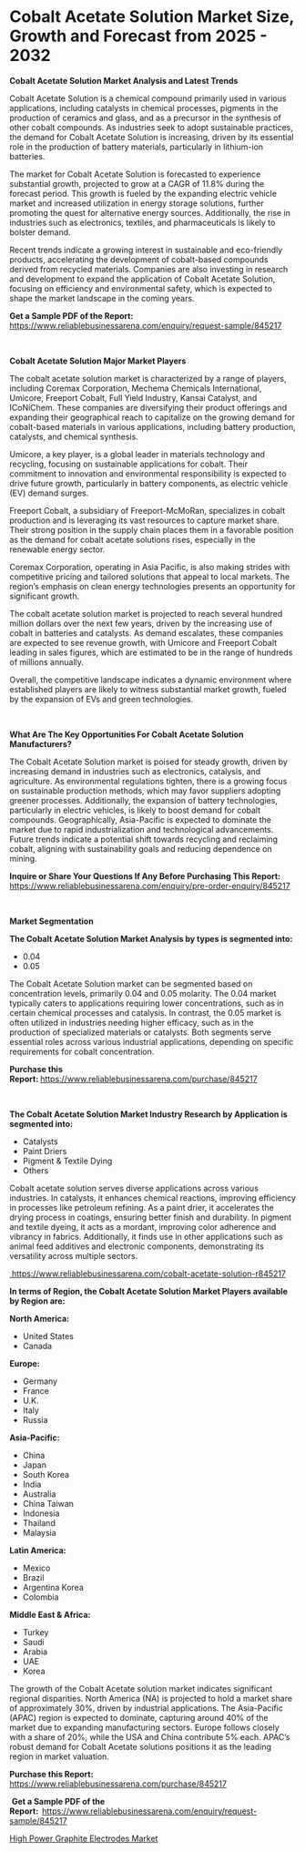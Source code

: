 <p><h1>Cobalt Acetate Solution Market Size, Growth and Forecast from 2025 - 2032</h1></p><p><strong>Cobalt Acetate Solution Market Analysis and Latest Trends</strong></p>
<p><p>Cobalt Acetate Solution is a chemical compound primarily used in various applications, including catalysts in chemical processes, pigments in the production of ceramics and glass, and as a precursor in the synthesis of other cobalt compounds. As industries seek to adopt sustainable practices, the demand for Cobalt Acetate Solution is increasing, driven by its essential role in the production of battery materials, particularly in lithium-ion batteries.</p><p>The market for Cobalt Acetate Solution is forecasted to experience substantial growth, projected to grow at a CAGR of 11.8% during the forecast period. This growth is fueled by the expanding electric vehicle market and increased utilization in energy storage solutions, further promoting the quest for alternative energy sources. Additionally, the rise in industries such as electronics, textiles, and pharmaceuticals is likely to bolster demand. </p><p>Recent trends indicate a growing interest in sustainable and eco-friendly products, accelerating the development of cobalt-based compounds derived from recycled materials. Companies are also investing in research and development to expand the application of Cobalt Acetate Solution, focusing on efficiency and environmental safety, which is expected to shape the market landscape in the coming years.</p></p>
<p><strong>Get a Sample PDF of the Report:&nbsp;</strong> <a href="https://www.reliablebusinessarena.com/enquiry/request-sample/845217?utm_campaign=3173&utm_medium=2&utm_source=Github&utm_content=ia&utm_term=31032025&utm_id=cobalt-acetate-solution">https://www.reliablebusinessarena.com/enquiry/request-sample/845217</a></p>
<p>&nbsp;</p>
<p><strong>Cobalt Acetate Solution Major Market Players</strong></p>
<p><p>The cobalt acetate solution market is characterized by a range of players, including Coremax Corporation, Mechema Chemicals International, Umicore, Freeport Cobalt, Full Yield Industry, Kansai Catalyst, and ICoNiChem. These companies are diversifying their product offerings and expanding their geographical reach to capitalize on the growing demand for cobalt-based materials in various applications, including battery production, catalysts, and chemical synthesis.</p><p>Umicore, a key player, is a global leader in materials technology and recycling, focusing on sustainable applications for cobalt. Their commitment to innovation and environmental responsibility is expected to drive future growth, particularly in battery components, as electric vehicle (EV) demand surges.</p><p>Freeport Cobalt, a subsidiary of Freeport-McMoRan, specializes in cobalt production and is leveraging its vast resources to capture market share. Their strong position in the supply chain places them in a favorable position as the demand for cobalt acetate solutions rises, especially in the renewable energy sector.</p><p>Coremax Corporation, operating in Asia Pacific, is also making strides with competitive pricing and tailored solutions that appeal to local markets. The region’s emphasis on clean energy technologies presents an opportunity for significant growth.</p><p>The cobalt acetate solution market is projected to reach several hundred million dollars over the next few years, driven by the increasing use of cobalt in batteries and catalysts. As demand escalates, these companies are expected to see revenue growth, with Umicore and Freeport Cobalt leading in sales figures, which are estimated to be in the range of hundreds of millions annually.</p><p>Overall, the competitive landscape indicates a dynamic environment where established players are likely to witness substantial market growth, fueled by the expansion of EVs and green technologies.</p></p>
<p>&nbsp;</p>
<p><strong>What Are The Key Opportunities For Cobalt Acetate Solution Manufacturers?</strong></p>
<p><p>The Cobalt Acetate Solution market is poised for steady growth, driven by increasing demand in industries such as electronics, catalysis, and agriculture. As environmental regulations tighten, there is a growing focus on sustainable production methods, which may favor suppliers adopting greener processes. Additionally, the expansion of battery technologies, particularly in electric vehicles, is likely to boost demand for cobalt compounds. Geographically, Asia-Pacific is expected to dominate the market due to rapid industrialization and technological advancements. Future trends indicate a potential shift towards recycling and reclaiming cobalt, aligning with sustainability goals and reducing dependence on mining.</p></p>
<p><strong>Inquire or Share Your Questions If Any Before Purchasing This Report:</strong> <a href="https://www.reliablebusinessarena.com/enquiry/pre-order-enquiry/845217?utm_campaign=3173&utm_medium=2&utm_source=Github&utm_content=ia&utm_term=31032025&utm_id=cobalt-acetate-solution">https://www.reliablebusinessarena.com/enquiry/pre-order-enquiry/845217</a></p>
<p>&nbsp;</p>
<p><strong>Market Segmentation</strong></p>
<p><strong>The Cobalt Acetate Solution Market Analysis by types is segmented into:</strong></p>
<p><ul><li>0.04</li><li>0.05</li></ul></p>
<p><p>The Cobalt Acetate Solution market can be segmented based on concentration levels, primarily 0.04 and 0.05 molarity. The 0.04 market typically caters to applications requiring lower concentrations, such as in certain chemical processes and catalysis. In contrast, the 0.05 market is often utilized in industries needing higher efficacy, such as in the production of specialized materials or catalysts. Both segments serve essential roles across various industrial applications, depending on specific requirements for cobalt concentration.</p></p>
<p><strong>Purchase this Report:&nbsp;</strong><a href="https://www.reliablebusinessarena.com/purchase/845217?utm_campaign=3173&utm_medium=2&utm_source=Github&utm_content=ia&utm_term=31032025&utm_id=cobalt-acetate-solution">https://www.reliablebusinessarena.com/purchase/845217</a></p>
<p>&nbsp;</p>
<p><strong>The Cobalt Acetate Solution Market Industry Research by Application is segmented into:</strong></p>
<p><ul><li>Catalysts</li><li>Paint Driers</li><li>Pigment & Textile Dying</li><li>Others</li></ul></p>
<p><p>Cobalt acetate solution serves diverse applications across various industries. In catalysts, it enhances chemical reactions, improving efficiency in processes like petroleum refining. As a paint drier, it accelerates the drying process in coatings, ensuring better finish and durability. In pigment and textile dyeing, it acts as a mordant, improving color adherence and vibrancy in fabrics. Additionally, it finds use in other applications such as animal feed additives and electronic components, demonstrating its versatility across multiple sectors.</p></p>
<p><a href="https://www.reliablebusinessarena.com/cobalt-acetate-solution-r845217?utm_campaign=3173&utm_medium=2&utm_source=Github&utm_content=ia&utm_term=31032025&utm_id=cobalt-acetate-solution">&nbsp;https://www.reliablebusinessarena.com/cobalt-acetate-solution-r845217</a></p>
<p><strong>In terms of Region, the Cobalt Acetate Solution Market Players available by Region are:</strong></p>
<p>
    <p> <strong> North America: </strong>
        <ul>
            <li>United States</li>
            <li>Canada</li>
        </ul>
        </p> 
    <p> <strong> Europe: </strong>
        <ul>
            <li>Germany</li>
            <li>France</li>
            <li>U.K.</li>
            <li>Italy</li>
            <li>Russia</li>
        </ul>
        </p> 
    <p> <strong> Asia-Pacific: </strong>
        <ul>
            <li>China</li>
            <li>Japan</li>
            <li>South Korea</li>
            <li>India</li>
            <li>Australia</li>
            <li>China Taiwan</li>
            <li>Indonesia</li>
            <li>Thailand</li>
            <li>Malaysia</li>
        </ul>
        </p> 
    <p> <strong> Latin America: </strong>
        <ul>
            <li>Mexico</li>
            <li>Brazil</li>
            <li>Argentina Korea</li>
            <li>Colombia</li>
        </ul>
        </p> 
    <p> <strong> Middle East & Africa: </strong>
        <ul>
            <li>Turkey</li>
            <li>Saudi</li>
            <li>Arabia</li>
            <li>UAE</li>
            <li>Korea</li>
        </ul>
    </p>
    </p>
<p><p>The growth of the Cobalt Acetate solution market indicates significant regional disparities. North America (NA) is projected to hold a market share of approximately 30%, driven by industrial applications. The Asia-Pacific (APAC) region is expected to dominate, capturing around 40% of the market due to expanding manufacturing sectors. Europe follows closely with a share of 20%, while the USA and China contribute 5% each. APAC’s robust demand for Cobalt Acetate solutions positions it as the leading region in market valuation.</p></p>
<p><strong>Purchase this Report: </strong><a href="https://www.reliablebusinessarena.com/purchase/845217?utm_campaign=3173&utm_medium=2&utm_source=Github&utm_content=ia&utm_term=31032025&utm_id=cobalt-acetate-solution">https://www.reliablebusinessarena.com/purchase/845217</a></p>
<p>&nbsp;<strong>Get a Sample PDF of the Report:&nbsp;&nbsp;</strong><a href="https://www.reliablebusinessarena.com/enquiry/request-sample/845217?utm_campaign=3173&utm_medium=2&utm_source=Github&utm_content=ia&utm_term=31032025&utm_id=cobalt-acetate-solution">https://www.reliablebusinessarena.com/enquiry/request-sample/845217</a></p>
<p><strong></strong></p>
<p><p><a href="https://github.com/geyangvayora/Market-Research-Report-List-1/blob/main/high-power-graphite-electrodes-market.md?utm_campaign=3173&utm_medium=2&utm_source=Github&utm_content=ia&utm_term=31032025&utm_id=cobalt-acetate-solution">High Power Graphite Electrodes Market</a></p></p>